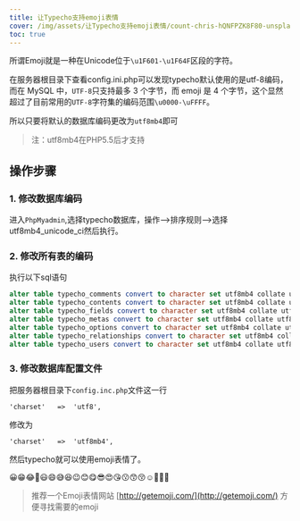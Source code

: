 ```yaml
---
title: 让Typecho支持emoji表情
cover: /img/assets/让Typecho支持emoji表情/count-chris-hQNFPZK8F80-unsplash.jpg
toc: true
---
```


所谓Emoji就是一种在Unicode位于`\u1F601-\u1F64F`区段的字符。

在服务器根目录下查看config.ini.php可以发现typecho默认使用的是utf-8编码，而在 MySQL 中，`UTF-8`只支持最多 3 个字节，而 emoji 是 4 个字节，这个显然超过了目前常用的`UTF-8`字符集的编码范围`\u0000-\uFFFF`。

所以只要将默认的数据库编码更改为`utf8mb4`即可
> 注：utf8mb4在PHP5.5后才支持

## 操作步骤

### 1. 修改数据库编码

进入`PhpMyadmin`,选择typecho数据库，操作-->排序规则-->选择utf8mb4_unicode_ci然后执行。

### 2. 修改所有表的编码

执行以下sql语句

```sql
alter table typecho_comments convert to character set utf8mb4 collate utf8mb4_unicode_ci;
alter table typecho_contents convert to character set utf8mb4 collate utf8mb4_unicode_ci;
alter table typecho_fields convert to character set utf8mb4 collate utf8mb4_unicode_ci;
alter table typecho_metas convert to character set utf8mb4 collate utf8mb4_unicode_ci;
alter table typecho_options convert to character set utf8mb4 collate utf8mb4_unicode_ci;
alter table typecho_relationships convert to character set utf8mb4 collate utf8mb4_unicode_ci;
alter table typecho_users convert to character set utf8mb4 collate utf8mb4_unicode_ci;
```

### 3. 修改数据库配置文件

把服务器根目录下`config.inc.php`文件这一行

```
'charset'   =>  'utf8', 
```

修改为

```
'charset'   =>  'utf8mb4', 

```

然后typecho就可以使用emoji表情了。

😀😁😂🤣😃😄😅😆😉😊😋😎😍😘😗😙😚☺️🙂🤗😇

> 推荐一个Emoji表情网站 [http://getemoji.com/](http://getemoji.com/) 方便寻找需要的emoji